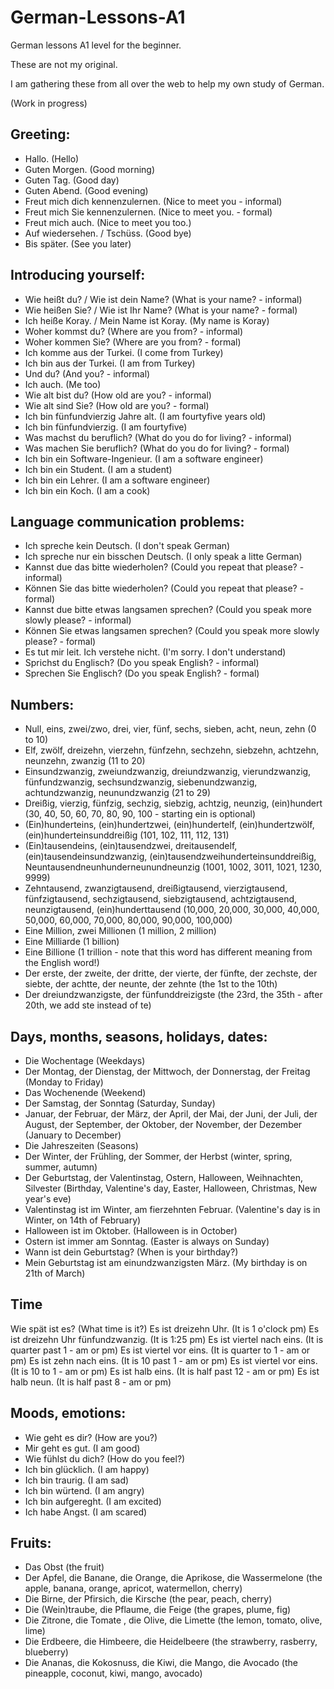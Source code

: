 # German-Lessons-A1
German lessons A1 level for the beginner.

These are not my original.

I am gathering these from all over the web to help my own study of German.

(Work in progress)

## Greeting:
- Hallo. (Hello)
- Guten Morgen. (Good morning)
- Guten Tag. (Good day)
- Guten Abend. (Good evening)
- Freut mich dich kennenzulernen. (Nice to meet you - informal)
- Freut mich Sie kennenzulernen. (Nice to meet you. - formal)
- Freut mich auch. (Nice to meet you too.)
- Auf wiedersehen. / Tschüss. (Good bye)
- Bis später. (See you later)

## Introducing yourself:
- Wie heißt du? / Wie ist dein Name? (What is your name? - informal)
- Wie heißen Sie? / Wie ist Ihr Name? (What is your name? - formal)
- Ich heiße Koray. / Mein Name ist Koray. (My name is Koray)
- Woher kommst du? (Where are you from? - informal)
- Woher kommen Sie? (Where are you from? - formal)
- Ich komme aus der Turkei. (I come from Turkey)
- Ich bin aus der Turkei. (I am from Turkey)
- Und du? (And you? - informal)
- Ich auch. (Me too)
- Wie alt bist du? (How old are you? - informal)
- Wie alt sind Sie? (How old are you? - formal)
- Ich bin fünfundvierzig Jahre alt. (I am fourtyfive years old)
- Ich bin fünfundvierzig. (I am fourtyfive)
- Was machst du beruflich? (What do you do for living? - informal)
- Was machen Sie beruflich? (What do you do for living? - formal)
- Ich bin ein Software-Ingenieur. (I am a software engineer)
- Ich bin ein Student. (I am a student)
- Ich bin ein Lehrer. (I am a software engineer)
- Ich bin ein Koch. (I am a cook)

## Language communication problems:
- Ich spreche kein Deutsch. (I don't speak German)
- Ich spreche nur ein bisschen Deutsch. (I only speak a litte German)
- Kannst due das bitte wiederholen? (Could you repeat that please? - informal)
- Können Sie das bitte wiederholen? (Could you repeat that please? - formal)
- Kannst due bitte etwas langsamen sprechen? (Could you speak more slowly please? - informal)
- Können Sie etwas langsamen sprechen? (Could you speak more slowly please? - formal)
- Es tut mir leit. Ich verstehe nicht. (I'm sorry. I don't understand)
- Sprichst du Englisch? (Do you speak English? - informal)
- Sprechen Sie Englisch? (Do you speak English? - formal)

## Numbers:
- Null, eins, zwei/zwo, drei, vier, fünf, sechs, sieben, acht, neun, zehn (0 to 10)
- Elf, zwölf, dreizehn, vierzehn, fünfzehn, sechzehn, siebzehn, achtzehn, neunzehn, zwanzig (11 to 20)
- Einsundzwanzig, zweiundzwanzig, dreiundzwanzig, vierundzwanzig, fünfundzwanzig, sechsundzwanzig, siebenundzwanzig, achtundzwanzig, neunundzwanzig (21 to 29)
- Dreißig, vierzig, fünfzig, sechzig, siebzig, achtzig, neunzig, (ein)hundert (30, 40, 50, 60, 70, 80, 90, 100 - starting ein is optional)
- (Ein)hunderteins, (ein)hundertzwei, (ein)hundertelf, (ein)hundertzwölf, (ein)hunderteinsunddreißig (101, 102, 111, 112, 131)
- (Ein)tausendeins, (ein)tausendzwei, dreitausendelf, (ein)tausendeinsundzwanzig, (ein)tausendzweihunderteinsunddreißig, Neuntausendneunhunderneunundneunzig (1001, 1002, 3011, 1021, 1230, 9999)
- Zehntausend, zwanzigtausend, dreißigtausend, vierzigtausend, fünfzigtausend, sechzigtausend, siebzigtausend, achtzigtausend, neunzigtausend, (ein)hunderttausend (10,000, 20,000, 30,000, 40,000, 50,000, 60,000, 70,000, 80,000, 90,000, 100,000)
- Eine Million, zwei Millionen (1 million, 2 million)
- Eine Milliarde (1 billion)
- Eine Billione (1 trillion - note that this word has different meaning from the English word!)
- Der erste, der zweite, der dritte, der vierte, der fünfte, der zechste, der siebte, der achtte, der neunte, der zehnte (the 1st to the 10th)
- Der dreiundzwanzigste, der fünfunddreizigste (the 23rd, the 35th - after 20th, we add ste instead of te)

## Days, months, seasons, holidays, dates:
- Die Wochentage (Weekdays)
- Der Montag, der Dienstag, der Mittwoch, der Donnerstag, der Freitag (Monday to Friday)
- Das Wochenende (Weekend)
- Der Samstag, der Sonntag (Saturday, Sunday)
- Januar, der Februar, der März, der April, der Mai, der Juni, der Juli, der August, der September, der Oktober, der November, der Dezember (January to December)
- Die Jahreszeiten (Seasons)
- Der Winter, der Frühling, der Sommer, der Herbst (winter, spring, summer, autumn)
- Der Geburtstag, der Valentinstag, Ostern, Halloween, Weihnachten, Silvester (Birthday, Valentine's day, Easter, Halloween, Christmas, New year's eve)
- Valentinstag ist im Winter, am fierzehnten Februar. (Valentine's day is in Winter, on 14th of February)
- Halloween ist im Oktober. (Halloween is in October)
- Ostern ist immer am Sonntag. (Easter is always on Sunday)
- Wann ist dein Geburtstag? (When is your birthday?)
- Mein Geburtstag ist am einundzwanzigsten März. (My birthday is on 21th of March)

## Time
Wie spät ist es? (What time is it?)
Es ist dreizehn Uhr. (It is 1 o'clock pm)
Es ist dreizehn Uhr fünfundzwanzig. (It is 1:25 pm)
Es ist viertel nach eins. (It is quarter past 1 - am or pm)
Es ist viertel vor eins. (It is quarter to 1 - am or pm)
Es ist zehn nach eins. (It is 10 past 1 - am or pm)
Es ist viertel vor eins. (It is 10 to 1 - am or pm)
Es ist halb eins. (It is half past 12 - am or pm)
Es ist halb neun. (It is half past 8 - am or pm)

## Moods, emotions:
- Wie geht es dir? (How are you?)
- Mir geht es gut. (I am good)
- Wie fühlst du dich? (How do you feel?)
- Ich bin glücklich. (I am happy)
- Ich bin traurig. (I am sad)
- Ich bin würtend. (I am angry)
- Ich bin aufgereght. (I am excited)
- Ich habe Angst. (I am scared)

## Fruits:
- Das Obst (the fruit)
- Der Apfel, die Banane, die Orange, die Aprikose, die Wassermelone (the apple, banana, orange, apricot, watermellon, cherry)
- Die Birne, der Pfirsich, die Kirsche (the pear, peach, cherry)
- Die (Wein)traube, die Pflaume, die Feige (the grapes, plume, fig)
- Die Zitrone, die Tomate , die Olive, die Limette (the lemon, tomato, olive, lime)
- Die Erdbeere, die Himbeere, die Heidelbeere (the strawberry, rasberry, blueberry)
- Die Ananas, die Kokosnuss, die Kiwi, die Mango, die Avocado (the pineapple, coconut, kiwi, mango, avocado)
